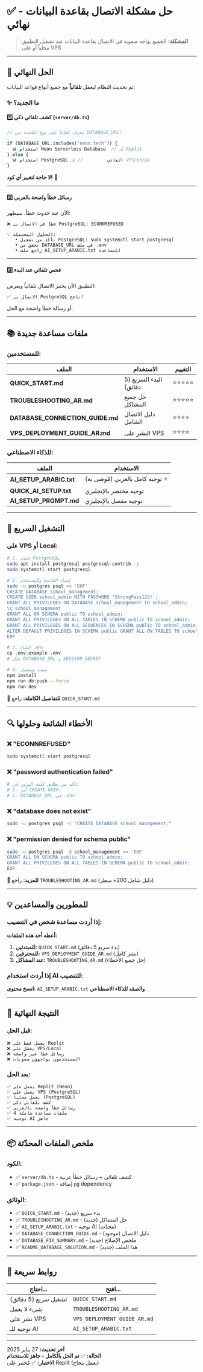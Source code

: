 # ✅ حل مشكلة الاتصال بقاعدة البيانات - نهائي

> **المشكلة:** الجميع يواجه صعوبة في الاتصال بقاعدة البيانات عند تشغيل التطبيق محلياً أو على VPS

---

## 🎯 الحل النهائي

تم تحديث النظام ليعمل **تلقائياً** مع جميع أنواع قواعد البيانات:

### ✨ ما الجديد؟

#### 1️⃣ **كشف تلقائي ذكي** (`server/db.ts`)

```typescript
// يتعرف تلقائياً على نوع القاعدة من DATABASE_URL:

if (DATABASE_URL.includes('neon.tech')) {
  📊 استخدام Neon Serverless Database  // للـ Replit
} else {
  📊 استخدام PostgreSQL العادي         // للـ VPS/Local
}
```

**لا حاجة لتغيير أي كود!** 🎉

---

#### 2️⃣ **رسائل خطأ واضحة بالعربي**

الآن عند حدوث خطأ، سيظهر:

```
❌ خطأ في الاتصال بـ PostgreSQL: ECONNREFUSED

💡 الحلول المحتملة:
   • تأكد من تشغيل PostgreSQL: sudo systemctl start postgresql
   • تحقق من DATABASE_URL في ملف .env
   • راجع ملف AI_SETUP_ARABIC.txt للمساعدة
```

---

#### 3️⃣ **فحص تلقائي عند البدء**

التطبيق الآن يختبر الاتصال تلقائياً ويعرض:

```
✅ الاتصال بـ PostgreSQL ناجح!
```

أو رسالة خطأ واضحة مع الحل.

---

## 📚 ملفات مساعدة جديدة

### للمستخدمين:

| الملف | الاستخدام | التقييم |
|------|----------|---------|
| **QUICK_START.md** | البدء السريع (5 دقائق) | ⭐⭐⭐⭐⭐ |
| **TROUBLESHOOTING_AR.md** | حل جميع المشاكل | ⭐⭐⭐⭐⭐ |
| **DATABASE_CONNECTION_GUIDE.md** | دليل الاتصال الشامل | ⭐⭐⭐⭐ |
| **VPS_DEPLOYMENT_GUIDE_AR.md** | النشر على VPS | ⭐⭐⭐⭐ |

### للذكاء الاصطناعي:

| الملف | الاستخدام |
|------|----------|
| **AI_SETUP_ARABIC.txt** | توجيه كامل بالعربي (مُوصى به) ⭐ |
| **QUICK_AI_SETUP.txt** | توجيه مختصر بالإنجليزي |
| **AI_SETUP_PROMPT.md** | توجيه مفصل بالإنجليزي |

---

## 🚀 التشغيل السريع

### على VPS أو Local:

```bash
# 1. تثبيت PostgreSQL
sudo apt install postgresql postgresql-contrib -y
sudo systemctl start postgresql

# 2. إنشاء القاعدة والمستخدم
sudo -u postgres psql << 'EOF'
CREATE DATABASE school_management;
CREATE USER school_admin WITH PASSWORD 'StrongPass123!';
GRANT ALL PRIVILEGES ON DATABASE school_management TO school_admin;
\c school_management
GRANT ALL ON SCHEMA public TO school_admin;
GRANT ALL PRIVILEGES ON ALL TABLES IN SCHEMA public TO school_admin;
GRANT ALL PRIVILEGES ON ALL SEQUENCES IN SCHEMA public TO school_admin;
ALTER DEFAULT PRIVILEGES IN SCHEMA public GRANT ALL ON TABLES TO school_admin;
EOF

# 3. إنشاء .env
cp .env.example .env
# عدّل DATABASE_URL و SESSION_SECRET

# 4. تثبيت وتشغيل
npm install
npm run db:push --force
npm run dev
```

**📖 للتفاصيل الكاملة:** راجع `QUICK_START.md`

---

## 🔍 الأخطاء الشائعة وحلولها

### ❌ "ECONNREFUSED"
```bash
sudo systemctl start postgresql
```

### ❌ "password authentication failed"
```bash
# تأكد من تطابق كلمة المرور في:
# 1. أمر CREATE USER
# 2. DATABASE_URL في .env
```

### ❌ "database does not exist"
```bash
sudo -u postgres psql -c "CREATE DATABASE school_management;"
```

### ❌ "permission denied for schema public"
```bash
sudo -u postgres psql -d school_management << 'EOF'
GRANT ALL ON SCHEMA public TO school_admin;
GRANT ALL PRIVILEGES ON ALL TABLES IN SCHEMA public TO school_admin;
EOF
```

**📖 للمزيد:** راجع `TROUBLESHOOTING_AR.md` (دليل شامل 200+ سطر)

---

## 💡 للمطورين والمساعدين

### إذا أردت مساعدة شخص في التنصيب:

**أعطه أحد هذه الملفات:**

1. **للمبتدئين:** `QUICK_START.md` (بدء سريع 5 دقائق)
2. **للمحترفين:** `VPS_DEPLOYMENT_GUIDE_AR.md` (نشر كامل)
3. **عند المشاكل:** `TROUBLESHOOTING_AR.md` (حل جميع الأخطاء)

### إذا أردت استخدام AI للتنصيب:

**انسخ محتوى:** `AI_SETUP_ARABIC.txt` **والصقه للذكاء الاصطناعي**

---

## 🎯 النتيجة النهائية

### قبل الحل:
```
❌ يعمل فقط على Replit
❌ يفشل على VPS/Local
❌ رسائل خطأ غير واضحة
❌ المستخدمون يواجهون صعوبات
```

### بعد الحل:
```
✅ يعمل على Replit (Neon)
✅ يعمل على VPS (PostgreSQL)
✅ يعمل محلياً (PostgreSQL)
✅ كشف تلقائي ذكي
✅ رسائل خطأ واضحة بالعربي
✅ 4 ملفات مساعدة شاملة
✅ توجيه AI جاهز
```

---

## 📦 ملخص الملفات المحدّثة

### الكود:
- ✅ `server/db.ts` - كشف تلقائي + رسائل خطأ عربية
- ✅ `package.json` - إضافة `pg` dependency

### الوثائق:
- ✅ `QUICK_START.md` - بدء سريع (جديد)
- ✅ `TROUBLESHOOTING_AR.md` - حل المشاكل (جديد)
- ✅ `AI_SETUP_ARABIC.txt` - توجيه AI (محدّث)
- ✅ `DATABASE_CONNECTION_GUIDE.md` - دليل الاتصال (موجود)
- ✅ `DATABASE_FIX_SUMMARY.md` - ملخص الإصلاح (جديد)
- ✅ `README_DATABASE_SOLUTION.md` - هذا الملف (جديد)

---

## 🔗 روابط سريعة

| احتاج... | افتح... |
|---------|---------|
| تشغيل سريع (5 دقائق) | `QUICK_START.md` |
| شيء لا يعمل | `TROUBLESHOOTING_AR.md` |
| نشر على VPS | `VPS_DEPLOYMENT_GUIDE_AR.md` |
| توجيه للـ AI | `AI_SETUP_ARABIC.txt` |

---

**آخر تحديث:** 27 يناير 2025  
**الحالة:** ✅ **تم الحل بالكامل - جاهز للاستخدام**  
**الاختبار:** ✅ مُختبر على Replit (يعمل بنجاح)
